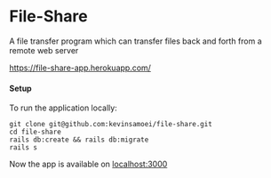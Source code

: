 # File-Share
A file transfer program which can transfer files back and forth from a remote web server

https://file-share-app.herokuapp.com/

#### Setup

To run the application locally:

    git clone git@github.com:kevinsamoei/file-share.git
    cd file-share
    rails db:create && rails db:migrate
    rails s

Now the app is available on [localhost:3000](localhost:3000)